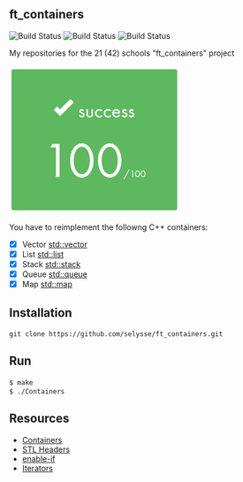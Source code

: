 ## ft_containers

![Build Status](https://img.shields.io/github/license/selysse/ft_containers?style=plastic)
![Build Status](https://img.shields.io/github/languages/code-size/selysse/ft_containers?style=plastic)
![Build Status](https://img.shields.io/github/last-commit/selysse/ft_containers?style=plastic)

My repositories for the 21 (42) schools "ft_containers" project

![GitHub Logo](/png/result.png)

You have to reimplement the followng C++ containers:

- [x] Vector [std::vector](http://www.cplusplus.com/reference/vector/vector/)
- [x] List [std::list](http://www.cplusplus.com/reference/list/list/)
- [x] Stack [std::stack](http://www.cplusplus.com/reference/stack/stack/)
- [x] Queue [std::queue](http://www.cplusplus.com/reference/queue/queue/)
- [x] Map [std::map](http://www.cplusplus.com/reference/map/map/)

## Installation
```
git clone https://github.com/selysse/ft_containers.git
```

## Run
```
$ make
$ ./Containers
```

## Resources

* [Containers](http://www.cplusplus.com/reference/stl/)
* [STL Headers](https://cs.stmarys.ca/~porter/csc/ref/stl/headers.html)
* [enable-if](https://en.cppreference.com/w/cpp/types/enable_if)
* [Iterators](https://users.cs.northwestern.edu/~riesbeck/programming/c++/stl-iterators.html)
